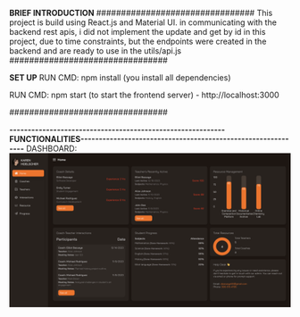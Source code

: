 **BRIEF INTRODUCTION** 
################################
This project is build using React.js and Material UI. in communicating with the backend rest apis, i did not implement the update and get by id 
in this project, due to time constraints, but the endpoints were created in the backend and are ready to use in the utils/api.js 
################################

**SET UP**
RUN CMD: 
npm install  (you install all dependencies)

RUN CMD: 
npm start (to start the frontend server) - http://localhost:3000

################################

**-----------------------------------------------------------FUNCTIONALITIES-------------------------------------------------------------**
DASHBOARD:
![Dashboard](./src/assets/images/readme_imgs/dashboard.png)
